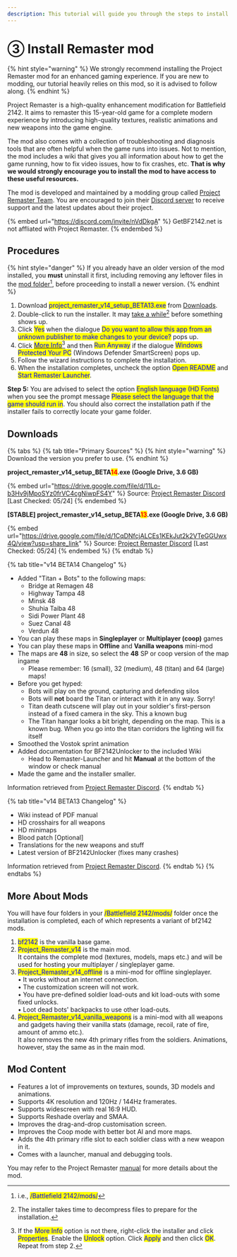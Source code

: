 ```yaml
---
description: This tutorial will guide you through the steps to install the mod.
---
```


# ③ Install ​Remaster mod

{% hint style="warning" %}
We strongly recommend installing the Project Remaster mod for an enhanced gaming experience. If you are new to modding, our tutorial heavily relies on this mod, so it is advised to follow along.
{% endhint %}

Project Remaster is a high-quality enhancement modification for Battlefield 2142. It aims to remaster this 15-year-old game for a complete modern experience by introducing high-quality textures, realistic animations and new weapons into the game engine.&#x20;

The mod also comes with a collection of troubleshooting and diagnosis tools that are often helpful when the game runs into issues. Not to mention, the mod includes a wiki that gives you all information about how to get the game running, how to fix video issues, how to fix crashes, etc. **That is why we would strongly encourage you to install the mod to have access to these useful resources.**

The mod is developed and maintained by a modding group called [Project Remaster Team](https://prmp.boards.net/). You are encouraged to join their [Discord server](https://discord.com/invite/nVdDkgA) to receive support and the latest updates about their project.

{% embed url="https://discord.com/invite/nVdDkgA" %}
GetBF2142.net is not affliated with Project Remaster.
{% endembed %}

## Procedures

{% hint style="danger" %}
If you already have an older version of the mod installed, you **must** uninstall it first, including removing any leftover files in the [mod folder](#user-content-fn-1)[^1], before proceeding to install a newer version.
{% endhint %}

1. Download <mark style="color:blue;">project\_remaster\_v14\_setup\_BETA13.exe</mark> from [Downloads](3.-installing-project-remaster.md#downloads).
2. Double-click to run the installer. It may [take a while](#user-content-fn-2)[^2] before something shows up.
3. Click <mark style="color:blue;">Yes</mark> when the dialogue <mark style="color:blue;">Do you want to allow this app from an unknown publisher to make changes to your device?</mark> pops up.
4. ​Click [<mark style="color:blue;">More Info</mark>](#user-content-fn-3)[^3] and then <mark style="color:blue;">Run Anyway</mark> if the dialogue <mark style="color:blue;">Windows Protected Your PC</mark> (Windows Defender SmartScreen) pops up.
5. Follow the wizard instructions to complete the installation.​
6. When the installation completes, uncheck the option <mark style="color:blue;">Open README</mark> and <mark style="color:blue;">Start Remaster Launcher</mark>.

**Step 5:** You are advised to select the option <mark style="color:blue;">English language (HD Fonts)</mark>**​** when you see the prompt message <mark style="color:blue;">Please select the language that the game should run in</mark>. You should also correct the installation path if the installer fails to correctly locate your game folder.

## Downloads

{% tabs %}
{% tab title="Primary Sources" %}
{% hint style="warning" %}
Download the version you prefer to use.
{% endhint %}

**project\_remaster\_v14\_setup\_BETA**<mark style="color:red;">**14**</mark>**.exe (Google Drive, 3.6 GB)**

{% embed url="https://drive.google.com/file/d/11Lo-b3Hv9jMpoSYz0frVC4cgNiwpFS4Y" %}
Source: [Project Remaster Discord](https://discord.gg/nVdDkgA) \[Last Checked: 05/24]
{% endembed %}

**\[STABLE] project\_remaster\_v14\_setup\_BETA**<mark style="color:red;">**13**</mark>**.exe (Google Drive, 3.6 GB)**

{% embed url="https://drive.google.com/file/d/1CqDNfcjALCEs1KEkJut2k2VTeGGUwx4Q/view?usp=share_link" %}
Source: [Project Remaster Discord](https://discord.gg/nVdDkgA) \[Last Checked: 05/24]
{% endembed %}
{% endtab %}

{% tab title="v14 BETA14 Changelog" %}
* Added "Titan + Bots" to the following maps:
  * Bridge at Remagen 48
  * Highway Tampa 48
  * Minsk 48
  * Shuhia Taiba 48
  * Sidi Power Plant 48
  * Suez Canal 48
  * Verdun 48
* You can play these maps in **Singleplayer** or **Multiplayer (coop)** games
* You can play these maps in **Offline** and **Vanilla weapons** mini-mod
* The maps are **48** in size, so select the **48** SP or coop version of the map ingame
  * Please remember: 16 (small), 32 (medium), 48 (titan) and 64 (large) maps!
* Before you get hyped:
  * Bots will play on the ground, capturing and defending silos
  * Bots will **not** board the Titan or interact with it in any way. Sorry!
  * Titan death cutscene will play out in your soldier's first-person instead of a fixed camera in the sky. This a known bug
  * The Titan hangar looks a bit bright, depending on the map. This is a known bug. When you go into the titan corridors the lighting will fix itself
* Smoothed the Vostok sprint animation
* Added documentation for BF2142Unlocker to the included Wiki
  * Head to Remaster-Launcher and hit **Manual** at the bottom of the window or check ⁠manual
* Made the game and the installer smaller.

Information retrieved from [Project Remaster Discord](https://discord.com/invite/nVdDkgA).
{% endtab %}

{% tab title="v14 BETA13 Changelog" %}
* Wiki instead of PDF manual
* HD crosshairs for all weapons&#x20;
* HD minimaps&#x20;
* Blood patch \[Optional]&#x20;
* Translations for the new weapons and stuff
* Latest version of BF2142Unlocker (fixes many crashes)&#x20;

Information retrieved from [Project Remaster Discord](https://discord.com/invite/nVdDkgA).
{% endtab %}
{% endtabs %}

## More About Mods

You will have four folders in your <mark style="color:blue;">/Battlefield 2142/mods/</mark> folder once the installation is completed, each of which represents a variant of bf2142 mods.

1. <mark style="color:blue;">bf2142</mark> is the vanilla base game.
2. <mark style="color:blue;">Project\_Remaster\_v14</mark> is the main mod.\
   It contains the complete mod (textures, models, maps etc.) and will be used for hosting your multiplayer / singleplayer game.
3. <mark style="color:blue;">Project\_Remaster\_v14\_offline</mark> is a mini-mod for offline singleplayer.\
   • It works without an internet connection.\
   • The customization screen will not work.\
   • You have pre-defined soldier load-outs and kit load-outs with some fixed unlocks.\
   • Loot dead bots' backpacks to use other load-outs.
4. <mark style="color:blue;">Project\_Remaster\_v14\_vanilla\_weapons</mark> is a mini-mod with all weapons and gadgets having their vanilla stats (damage, recoil, rate of fire, amount of ammo etc.).\
   It also removes the new 4th primary rifles from the soldiers. Animations, however, stay the same as in the main mod.

## Mod Content

* Features a lot of improvements on textures, sounds, 3D models and animations.
* Supports 4K resolution and 120Hz / 144Hz framerates.
* Supports widescreen with real 16:9 HUD.
* Supports Reshade overlay and SMAA.
* Improves the drag-and-drop customisation screen.
* Improves the Coop mode with better bot AI and more maps.
* Adds the 4th primary rifle slot to each soldier class with a new weapon in it.
* Comes with a launcher, manual and debugging tools.

You may refer to the Project Remaster [manual](further-readings.md) for more details about the mod.

[^1]: i.e., <mark style="color:blue;">/Battlefield 2142/mods/</mark>

[^2]: The installer takes time to decompress files to prepare for the installation.

[^3]: If the <mark style="color:blue;">More Info</mark> option is not there, right-click the installer and click <mark style="color:blue;">Properties</mark>. Enable the <mark style="color:blue;">Unlock</mark> option. Click <mark style="color:blue;">Apply</mark> and then click <mark style="color:blue;">OK</mark>. Repeat from step 2.
